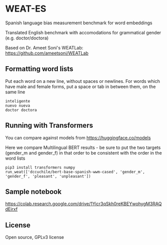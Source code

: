 # WEAT-ES

Spanish language bias measurement benchmark for word embeddings

Translated English benchmark with accomodations for grammatical gender
(e.g. doctor/doctora)

Based on Dr. Ameet Soni's WEATLab: https://github.com/ameetsoni/WEATLab

## Formatting word lists

Put each word on a new line, without spaces or newlines.
For words which have male and female forms, put a space or tab in between them,
on the same line

```
inteligente
nuevo nueva
doctor doctora
```

## Running with Transformers

You can compare against models from https://huggingface.co/models

Here we compare Multilingual BERT results - be sure to put the two targets
(gender_m and gender_f) in that order to be consistent with the order in the word lists

```
pip3 install transformers numpy
run_weat(['dccuchile/bert-base-spanish-wwm-cased', 'gender_m', 'gender_f', 'pleasant', 'unpleasant'])
```

## Sample notebook

https://colab.research.google.com/drive/1Yicr3qSkh0reKBEYwohygM3RAQdEirxf

## License

Open source, GPLv3 license
